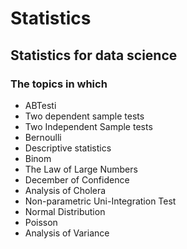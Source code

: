 # Statistics
## Statistics for data science
### The topics in which
* ABTesti
* Two dependent sample tests
* Two Independent Sample tests
* Bernoulli
* Descriptive statistics
* Binom
* The Law of Large Numbers
* December of Confidence
* Analysis of Cholera
* Non-parametric Uni-Integration Test
* Normal Distribution
* Poisson
* Analysis of Variance
